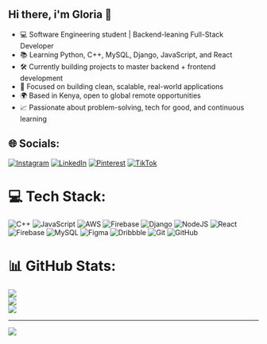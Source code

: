 ## Hi there, i'm Gloria 👋

- 💻 Software Engineering student | Backend-leaning Full-Stack Developer <br/>
- 📚 Learning Python, C++, MySQL, Django, JavaScript, and React <br/>
- 🛠 Currently building projects to master backend + frontend development <br/>
- 🎯 Focused on building clean, scalable, real-world applications <br/>
- 🌍 Based in Kenya, open to global remote opportunities <br/>
- 📈 Passionate about problem-solving, tech for good, and continuous learning

## 🌐 Socials:
[![Instagram](https://img.shields.io/badge/Instagram-%23E4405F.svg?logo=Instagram&logoColor=white)](https://instagram.com/x.mumo) [![LinkedIn](https://img.shields.io/badge/LinkedIn-%230077B5.svg?logo=linkedin&logoColor=white)](https://linkedin.com/in/gloria-mumo) [![Pinterest](https://img.shields.io/badge/Pinterest-%23E60023.svg?logo=Pinterest&logoColor=white)](https://pinterest.com/gloriamumo1) [![TikTok](https://img.shields.io/badge/TikTok-%23000000.svg?logo=TikTok&logoColor=white)](https://tiktok.com/@gloria.mumo) 

# 💻 Tech Stack:
![C++](https://img.shields.io/badge/c++-%2300599C.svg?style=for-the-badge&logo=c%2B%2B&logoColor=white) ![JavaScript](https://img.shields.io/badge/javascript-%23323330.svg?style=for-the-badge&logo=javascript&logoColor=%23F7DF1E) ![AWS](https://img.shields.io/badge/AWS-%23FF9900.svg?style=for-the-badge&logo=amazon-aws&logoColor=white) ![Firebase](https://img.shields.io/badge/firebase-%23039BE5.svg?style=for-the-badge&logo=firebase) ![Django](https://img.shields.io/badge/django-%23092E20.svg?style=for-the-badge&logo=django&logoColor=white) ![NodeJS](https://img.shields.io/badge/node.js-6DA55F?style=for-the-badge&logo=node.js&logoColor=white) ![React](https://img.shields.io/badge/react-%2320232a.svg?style=for-the-badge&logo=react&logoColor=%2361DAFB) ![Firebase](https://img.shields.io/badge/firebase-a08021?style=for-the-badge&logo=firebase&logoColor=ffcd34) ![MySQL](https://img.shields.io/badge/mysql-4479A1.svg?style=for-the-badge&logo=mysql&logoColor=white) ![Figma](https://img.shields.io/badge/figma-%23F24E1E.svg?style=for-the-badge&logo=figma&logoColor=white) ![Dribbble](https://img.shields.io/badge/Dribbble-EA4C89?style=for-the-badge&logo=dribbble&logoColor=white) ![Git](https://img.shields.io/badge/git-%23F05033.svg?style=for-the-badge&logo=git&logoColor=white) ![GitHub](https://img.shields.io/badge/github-%23121011.svg?style=for-the-badge&logo=github&logoColor=white)
# 📊 GitHub Stats:
![](https://github-readme-stats.vercel.app/api?username=ctrlmumo&theme=prussian&hide_border=false&include_all_commits=false&count_private=false)<br/>
![](https://nirzak-streak-stats.vercel.app/?user=ctrlmumo&theme=prussian&hide_border=false)<br/>
![](https://github-readme-stats.vercel.app/api/top-langs/?username=ctrlmumo&theme=prussian&hide_border=false&include_all_commits=false&count_private=false&layout=compact)

---
[![](https://visitcount.itsvg.in/api?id=ctrlmumo&icon=0&color=11)](https://visitcount.itsvg.in)

<!-- Proudly created with GPRM ( https://gprm.itsvg.in ) -->
